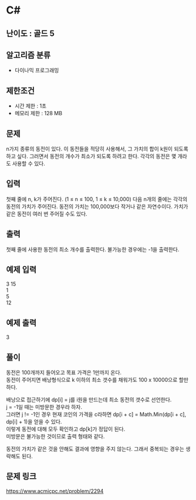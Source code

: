 # C#

## 난이도 : 골드 5

## 알고리즘 분류
  - 다이나믹 프로그래밍

## 제한조건
  - 시간 제한 : 1초
  - 메모리 제한 : 128 MB

## 문제
n가지 종류의 동전이 있다. 이 동전들을 적당히 사용해서, 그 가치의 합이 k원이 되도록 하고 싶다. 그러면서 동전의 개수가 최소가 되도록 하려고 한다. 각각의 동전은 몇 개라도 사용할 수 있다.<br/>


## 입력
첫째 줄에 n, k가 주어진다. (1 ≤ n ≤ 100, 1 ≤ k ≤ 10,000) 다음 n개의 줄에는 각각의 동전의 가치가 주어진다. 동전의 가치는 100,000보다 작거나 같은 자연수이다. 가치가 같은 동전이 여러 번 주어질 수도 있다.<br/>


## 출력
첫째 줄에 사용한 동전의 최소 개수를 출력한다. 불가능한 경우에는 -1을 출력한다.<br/>


## 예제 입력
3 15<br/>
1<br/>
5<br/>
12<br/>


## 예제 출력
3<br/>


## 풀이
동전은 100개까지 들어오고 목표 가격은 1만까지 온다.<br/>
동전이 주어지면 배낭형식으로 k 이하의 최소 갯수를 채워가도 100 x 10000으로 할만하다.<br/>


배낭으로 접근하기에 dp[i] = j를 i원을 만드는데 최소 동전의 갯수로 선언한다.<br/>
j = -1일 때는 미방문한 경우라 하자.<br/>
그러면 j != -1인 경우 현재 코인의 가격을 c라하면 dp[i + c] = Math.Min(dp[i + c], dp[i] + 1)을 얻을 수 있다.<br/>
이렇게 동전에 대해 모두 확인하고 dp[k]가 정답이 된다.<br/>
미방문은 불가능한 것이므로 출력 형태와 같다.<br/>


동전의 가치가 같은 것을 안해도 결과에 영향을 주지 않는다. 그래서 중복되는 경우는 생략해도 된다.<br/>


## 문제 링크
https://www.acmicpc.net/problem/2294
